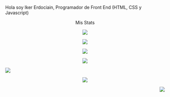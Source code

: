 Hola soy Iker Erdociain, Programador de Front End (HTML, CSS y Javascript)

<p align="center">Mis Stats</p>

<p align="center">
 <img src="https://streak-stats.demolab.com?user=IkerOwO&theme=calm&border_radius=15&date_format=M%20j%5B%2C%20Y%5D"/>

<p align="center">
 <img src="https://github-readme-stats-eight-theta.vercel.app/api/top-langs/?username=IkerOwO&layout=compact&langs_count=8&theme=blueberry&locale=en"/>
<p align="center">
    <img src="https://github-readme-activity-graph.vercel.app/graph?username=IkerOwO&theme=modern-lilac"/>

 <p align="center">
 <img src="https://github-readme-stats.vercel.app/api/pin/?username=IkerOwO&repo=Mi-Web"/>

<p align="left">
<img src="![HTML5](https://img.shields.io/badge/html5-%23E34F26.svg?style=for-the-badge&logo=html5&logoColor=white)"/>

<p align="center">
<img src="![JavaScript](https://img.shields.io/badge/javascript-%23323330.svg?style=for-the-badge&logo=javascript&logoColor=%23F7DF1E)"/>

<p align="right">
<img src="![CSS3](https://img.shields.io/badge/css3-%231572B6.svg?style=for-the-badge&logo=css3&logoColor=white)"/>
